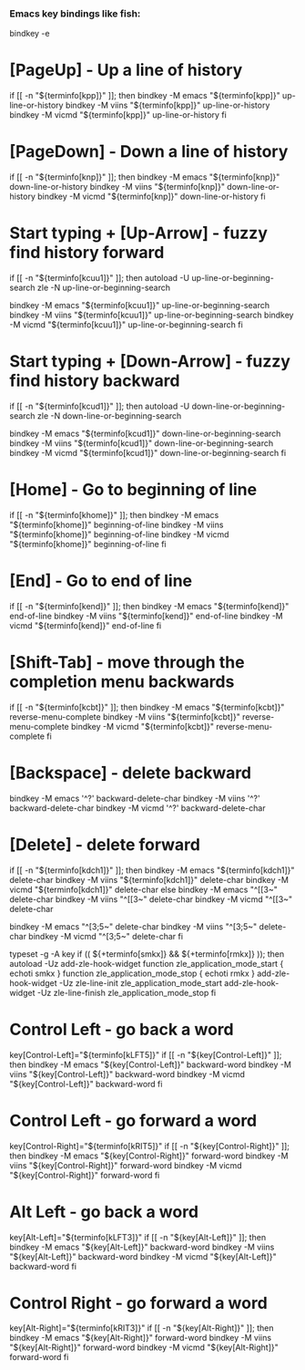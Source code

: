 ### Emacs key bindings like fish:
bindkey -e

# [PageUp] - Up a line of history
if [[ -n "${terminfo[kpp]}" ]]; then
  bindkey -M emacs "${terminfo[kpp]}" up-line-or-history
  bindkey -M viins "${terminfo[kpp]}" up-line-or-history
  bindkey -M vicmd "${terminfo[kpp]}" up-line-or-history
fi
# [PageDown] - Down a line of history
if [[ -n "${terminfo[knp]}" ]]; then
  bindkey -M emacs "${terminfo[knp]}" down-line-or-history
  bindkey -M viins "${terminfo[knp]}" down-line-or-history
  bindkey -M vicmd "${terminfo[knp]}" down-line-or-history
fi

# Start typing + [Up-Arrow] - fuzzy find history forward
if [[ -n "${terminfo[kcuu1]}" ]]; then
  autoload -U up-line-or-beginning-search
  zle -N up-line-or-beginning-search

  bindkey -M emacs "${terminfo[kcuu1]}" up-line-or-beginning-search
  bindkey -M viins "${terminfo[kcuu1]}" up-line-or-beginning-search
  bindkey -M vicmd "${terminfo[kcuu1]}" up-line-or-beginning-search
fi
# Start typing + [Down-Arrow] - fuzzy find history backward
if [[ -n "${terminfo[kcud1]}" ]]; then
  autoload -U down-line-or-beginning-search
  zle -N down-line-or-beginning-search

  bindkey -M emacs "${terminfo[kcud1]}" down-line-or-beginning-search
  bindkey -M viins "${terminfo[kcud1]}" down-line-or-beginning-search
  bindkey -M vicmd "${terminfo[kcud1]}" down-line-or-beginning-search
fi

# [Home] - Go to beginning of line
if [[ -n "${terminfo[khome]}" ]]; then
  bindkey -M emacs "${terminfo[khome]}" beginning-of-line
  bindkey -M viins "${terminfo[khome]}" beginning-of-line
  bindkey -M vicmd "${terminfo[khome]}" beginning-of-line
fi
# [End] - Go to end of line
if [[ -n "${terminfo[kend]}" ]]; then
  bindkey -M emacs "${terminfo[kend]}"  end-of-line
  bindkey -M viins "${terminfo[kend]}"  end-of-line
  bindkey -M vicmd "${terminfo[kend]}"  end-of-line
fi

# [Shift-Tab] - move through the completion menu backwards
if [[ -n "${terminfo[kcbt]}" ]]; then
  bindkey -M emacs "${terminfo[kcbt]}" reverse-menu-complete
  bindkey -M viins "${terminfo[kcbt]}" reverse-menu-complete
  bindkey -M vicmd "${terminfo[kcbt]}" reverse-menu-complete
fi

# [Backspace] - delete backward
bindkey -M emacs '^?' backward-delete-char
bindkey -M viins '^?' backward-delete-char
bindkey -M vicmd '^?' backward-delete-char
# [Delete] - delete forward
if [[ -n "${terminfo[kdch1]}" ]]; then
  bindkey -M emacs "${terminfo[kdch1]}" delete-char
  bindkey -M viins "${terminfo[kdch1]}" delete-char
  bindkey -M vicmd "${terminfo[kdch1]}" delete-char
else
  bindkey -M emacs "^[[3~" delete-char
  bindkey -M viins "^[[3~" delete-char
  bindkey -M vicmd "^[[3~" delete-char

  bindkey -M emacs "^[3;5~" delete-char
  bindkey -M viins "^[3;5~" delete-char
  bindkey -M vicmd "^[3;5~" delete-char
fi

typeset -g -A key
if (( ${+terminfo[smkx]} && ${+terminfo[rmkx]} )); then
	autoload -Uz add-zle-hook-widget
	function zle_application_mode_start { echoti smkx }
	function zle_application_mode_stop { echoti rmkx }
	add-zle-hook-widget -Uz zle-line-init zle_application_mode_start
	add-zle-hook-widget -Uz zle-line-finish zle_application_mode_stop
fi

# Control Left - go back a word
key[Control-Left]="${terminfo[kLFT5]}"
if [[ -n "${key[Control-Left]}"  ]]; then
	bindkey -M emacs "${key[Control-Left]}"  backward-word
	bindkey -M viins "${key[Control-Left]}"  backward-word
	bindkey -M vicmd "${key[Control-Left]}"  backward-word
fi

# Control Left - go forward a word
key[Control-Right]="${terminfo[kRIT5]}"
if [[ -n "${key[Control-Right]}" ]]; then
	bindkey -M emacs "${key[Control-Right]}" forward-word
	bindkey -M viins "${key[Control-Right]}" forward-word
	bindkey -M vicmd "${key[Control-Right]}" forward-word
fi

# Alt Left - go back a word
key[Alt-Left]="${terminfo[kLFT3]}"
if [[ -n "${key[Alt-Left]}"  ]]; then
	bindkey -M emacs "${key[Alt-Left]}"  backward-word
	bindkey -M viins "${key[Alt-Left]}"  backward-word
	bindkey -M vicmd "${key[Alt-Left]}"  backward-word
fi

# Control Right - go forward a word
key[Alt-Right]="${terminfo[kRIT3]}"
if [[ -n "${key[Alt-Right]}" ]]; then
	bindkey -M emacs "${key[Alt-Right]}" forward-word
	bindkey -M viins "${key[Alt-Right]}" forward-word
	bindkey -M vicmd "${key[Alt-Right]}" forward-word
fi

